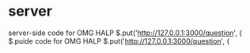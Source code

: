 # server
server-side code for OMG HALP
    $.put('http://127.0.0.1:3000/question', {
    $.puide code for OMG HALP
    $.put('http://127.0.0.1:3000/question', {
